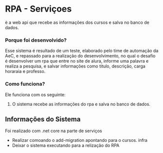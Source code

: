# RPA - Serviçoes
è a web api que recebe as informações dos cursos e salva no banco de dados.

### Porque foi desenvolvido?
Esse sistema é resultado de um teste, elaborado pelo time de automação da AeC, e repassado para a realização do desenvolvimento, no qual o desafio é desenvolver um rpa que entre no site de alura, informe uma palavra e realiza a pesquisa, e salvar informações como titulo, descrição, carga horaraia e professo.

### Como funciona?
Ele funciona com os seguinte:

1. O sistema recebe as informações do rpa e salva no banco de dados.

## Informações do Sistema
Foi realizado com .net core na parte de serviços

- Realizar comoando o add-migration apontando para o  cursos. infra
- Deixar o sistema executando para a relização do RPA

